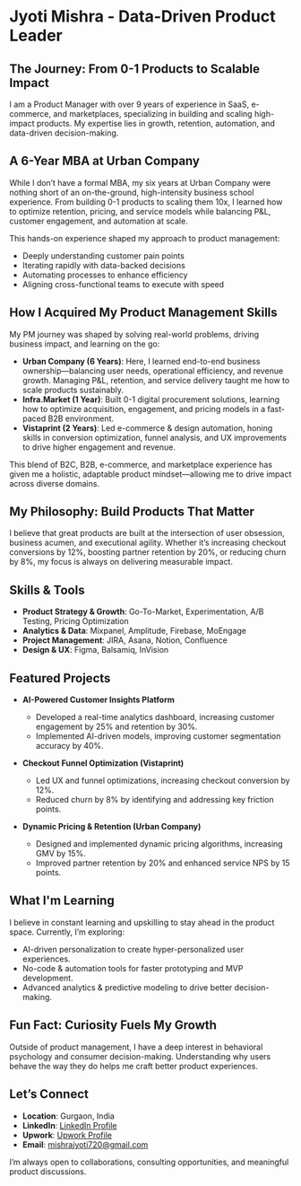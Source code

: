 # Jyoti Mishra - Data-Driven Product Leader 

## The Journey: From 0-1 Products to Scalable Impact

I am a Product Manager with over 9 years of experience in SaaS, e-commerce, and marketplaces, specializing in building and scaling high-impact products. My expertise lies in growth, retention, automation, and data-driven decision-making.

## A 6-Year MBA at Urban Company 

While I don’t have a formal MBA, my six years at Urban Company were nothing short of an on-the-ground, high-intensity business school experience. From building 0-1 products to scaling them 10x, I learned how to optimize retention, pricing, and service models while balancing P&L, customer engagement, and automation at scale.

This hands-on experience shaped my approach to product management:
-  Deeply understanding customer pain points
-  Iterating rapidly with data-backed decisions
-  Automating processes to enhance efficiency
-  Aligning cross-functional teams to execute with speed

## How I Acquired My Product Management Skills 

My PM journey was shaped by solving real-world problems, driving business impact, and learning on the go:

- **Urban Company (6 Years)**: Here, I learned end-to-end business ownership—balancing user needs, operational efficiency, and revenue growth. Managing P&L, retention, and service delivery taught me how to scale products sustainably.
- **Infra.Market (1 Year)**: Built 0-1 digital procurement solutions, learning how to optimize acquisition, engagement, and pricing models in a fast-paced B2B environment.
- **Vistaprint (2 Years)**: Led e-commerce & design automation, honing skills in conversion optimization, funnel analysis, and UX improvements to drive higher engagement and revenue.

This blend of B2C, B2B, e-commerce, and marketplace experience has given me a holistic, adaptable product mindset—allowing me to drive impact across diverse domains.

## My Philosophy: Build Products That Matter 

I believe that great products are built at the intersection of user obsession, business acumen, and executional agility. Whether it’s increasing checkout conversions by 12%, boosting partner retention by 20%, or reducing churn by 8%, my focus is always on delivering measurable impact.

## Skills & Tools 

- **Product Strategy & Growth**: Go-To-Market, Experimentation, A/B Testing, Pricing Optimization
- **Analytics & Data**: Mixpanel, Amplitude, Firebase, MoEngage
- **Project Management**: JIRA, Asana, Notion, Confluence
- **Design & UX**: Figma, Balsamiq, InVision

## Featured Projects 

- **AI-Powered Customer Insights Platform**  
  - Developed a real-time analytics dashboard, increasing customer engagement by 25% and retention by 30%.  
  - Implemented AI-driven models, improving customer segmentation accuracy by 40%.

- **Checkout Funnel Optimization (Vistaprint)**  
  - Led UX and funnel optimizations, increasing checkout conversion by 12%.  
  - Reduced churn by 8% by identifying and addressing key friction points.

- **Dynamic Pricing & Retention (Urban Company)**  
  - Designed and implemented dynamic pricing algorithms, increasing GMV by 15%.  
  - Improved partner retention by 20% and enhanced service NPS by 15 points.

## What I'm Learning 

I believe in constant learning and upskilling to stay ahead in the product space. Currently, I’m exploring:
- AI-driven personalization to create hyper-personalized user experiences.
- No-code & automation tools for faster prototyping and MVP development.
- Advanced analytics & predictive modeling to drive better decision-making.

## Fun Fact: Curiosity Fuels My Growth 

Outside of product management, I have a deep interest in behavioral psychology and consumer decision-making. Understanding why users behave the way they do helps me craft better product experiences.

## Let’s Connect 

- **Location**: Gurgaon, India  
- **LinkedIn**: [LinkedIn Profile](https://www.linkedin.com/in/mishrajyoti720)  
- **Upwork**: [Upwork Profile](https://www.upwork.com/freelancers/~mishrajyoti720)  
- **Email**: [mishrajyoti720@gmail.com](mailto:mishrajyoti720@gmail.com)

I’m always open to collaborations, consulting opportunities, and meaningful product discussions.
